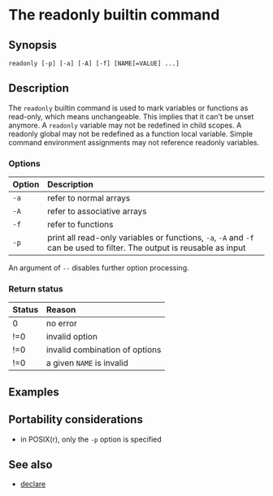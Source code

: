 # The readonly builtin command

## Synopsis

    readonly [-p] [-a] [-A] [-f] [NAME[=VALUE] ...]

## Description

The `readonly` builtin command is used to mark variables or functions as
read-only, which means unchangeable. This implies that it can't be unset
anymore. A `readonly` variable may not be redefined in child scopes. A
readonly global may not be redefined as a function local variable.
Simple command environment assignments may not reference readonly
variables.

### Options

| Option | Description                                                                                                            |
|:-------|:-----------------------------------------------------------------------------------------------------------------------|
| `-a`   | refer to normal arrays                                                                                                 |
| `-A`   | refer to associative arrays                                                                                            |
| `-f`   | refer to functions                                                                                                     |
| `-p`   | print all read-only variables or functions, `-a`, `-A` and `-f` can be used to filter. The output is reusable as input |

An argument of `--` disables further option processing.

### Return status

| Status | Reason                         |
|:-------|:-------------------------------|
| 0      | no error                       |
| !=0    | invalid option                 |
| !=0    | invalid combination of options |
| !=0    | a given `NAME` is invalid      |

## Examples

## Portability considerations

- in POSIX(r), only the `-p` option is specified

## See also

- [declare](/commands/builtin/declare.md)
